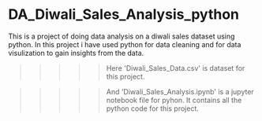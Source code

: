 # DA_Diwali_Sales_Analysis_python

This is a project of doing data analysis on a diwali sales dataset using python. In this project i have used python for data cleaning and for data visulization to gain insights from the data.

>>>>> Here 'Diwali_Sales_Data.csv' is dataset for this project.

>>>>> And 'Diwali_Sales_Analysis.ipynb' is a jupyter notebook file for pyhon. It contains all the python code for this project.

